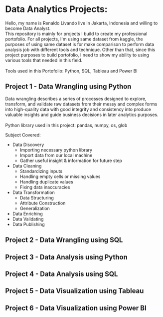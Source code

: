 # Data Analytics Projects:
Hello, my name is Renaldo Livando live in Jakarta, Indonesia and willing to become Data Analyst.<br>
This repository is mainly for projects I build to create my professional portofolio.
For all projects, I'm using same dataset from kaggle, the purposes of using same dataset is for make comparison to perform data analysis job with different tools and technique. Other than that, since this project purposes to build portofolio, I need to show my ability to using various tools that needed in this field.<br><br>
Tools used in this Portofolio: Python, SQL, Tableau and Power BI


##  Project 1 - Data Wrangling using Python
Data wrangling describes a series of processes designed to explore, transform, and validate raw datasets from their messy and complex forms into high-quality data with good integrity and consistency into produce valuable insights and guide business decisions in later analytics purposes.<br><br>
Python library used in this project: pandas, numpy, os, glob

Subject Covered:
* Data Discovery
  * Importing necessary python library
  * Import data from our local machine
  * Gather useful insight & information for future step
* Data Cleaning
  * Standardizing inputs
  * Handling empty cells or missing values
  * Handling duplicate values
  * Fixing data inaccuracies
* Data Transformation
  * Data Structuring
  * Attribute Construction
  * Generalization
* Data Enriching
* Data Validating
* Data Publishing

## Project 2 - Data Wrangling using SQL

## Project 3 - Data Analysis using Python
## Project 4 - Data Analysis using SQL
## Project 5 - Data Visualization using Tableau
## Project 6 - Data Visualization using Power BI
